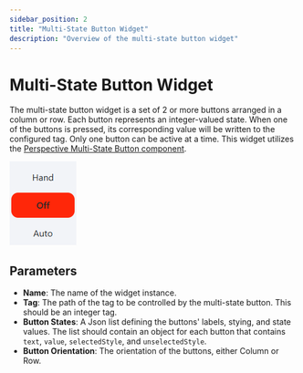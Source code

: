 ```yaml
---
sidebar_position: 2
title: "Multi-State Button Widget"
description: "Overview of the multi-state button widget"
---
```


# Multi-State Button Widget

The multi-state button widget is a set of 2 or more buttons arranged in a column or row. Each button represents an
integer-valued state. When one of the buttons is pressed, its corresponding value will be written to the configured
tag. Only one button can be active at a time. This widget utilizes the 
[Perspective Multi-State Button component](https://www.docs.inductiveautomation.com/docs/8.1/appendix/components/perspective-components/perspective-input-palette/perspective-multistate-button).

![multi_state_button_widget.png](../../../../static/img/docs/user-guides/dashboard-guide/preconfigured-widgets/multi_state_button_widget.png)

## Parameters
- **Name**: The name of the widget instance.
- **Tag**: The path of the tag to be controlled by the multi-state button. This should be an integer tag.
- **Button States**: A Json list defining the buttons' labels, stying, and state values. The list should contain an object
for each button that contains `text`, `value`, `selectedStyle`, and `unselectedStyle`. 
- **Button Orientation**: The orientation of the buttons, either Column or Row.



